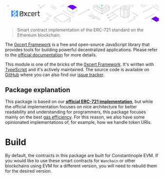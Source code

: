 <img src="https://github.com/0xcert/framework/raw/master/assets/cover-sub.png" />

> Smart contract implementation of the ERC-721 standard on the Ethereum blockchain.

The [0xcert Framework](https://docs.0xcert.org) is a free and open-source JavaScript library that provides tools for building powerful decentralized applications. Please refer to the [official documentation](https://docs.0xcert.org) for more details.

This module is one of the bricks of the [0xcert Framework](https://docs.0xcert.org). It's written with [TypeScript](https://www.typescriptlang.org) and it's actively maintained. The source code is available on [GitHub](https://github.com/0xcert/framework) where you can also find our [issue tracker](https://github.com/0xcert/framework/issues).

## Package explanation

This package is based on our [**official ERC-721 implementation**](https://github.com/0xcert/ethereum-erc721), but while the official implementation focuses on nice architecture for better readability and understanding for programmers, this package focuses mainly on the best [gas efficiency](https://github.com/0xcert/ethereum-erc721/issues/188). For this reason, we also have some opinionated implementations of, for example, how we handle token URIs.

# Build

By default, the contracts in this package are built for Constantinople EVM. If you would like to use these smart contracts for `Wanchain` or other blockchains using EVM for a different version, you will need to rebuild them for the desired version.
